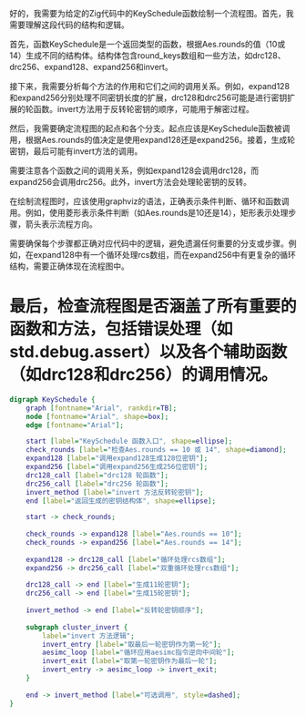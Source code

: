 好的，我需要为给定的Zig代码中的KeySchedule函数绘制一个流程图。首先，我需要理解这段代码的结构和逻辑。

首先，函数KeySchedule是一个返回类型的函数，根据Aes.rounds的值（10或14）生成不同的结构体。结构体包含round_keys数组和一些方法，如drc128、drc256、expand128、expand256和invert。

接下来，我需要分析每个方法的作用和它们之间的调用关系。例如，expand128和expand256分别处理不同密钥长度的扩展，drc128和drc256可能是进行密钥扩展的轮函数。invert方法用于反转轮密钥的顺序，可能用于解密过程。

然后，我需要确定流程图的起点和各个分支。起点应该是KeySchedule函数被调用，根据Aes.rounds的值决定是使用expand128还是expand256。接着，生成轮密钥，最后可能有invert方法的调用。

需要注意各个函数之间的调用关系，例如expand128会调用drc128，而expand256会调用drc256。此外，invert方法会处理轮密钥的反转。

在绘制流程图时，应该使用graphviz的语法，正确表示条件判断、循环和函数调用。例如，使用菱形表示条件判断（如Aes.rounds是10还是14），矩形表示处理步骤，箭头表示流程方向。

需要确保每个步骤都正确对应代码中的逻辑，避免遗漏任何重要的分支或步骤。例如，在expand128中有一个循环处理rcs数组，而在expand256中有更复杂的循环结构，需要正确体现在流程图中。

最后，检查流程图是否涵盖了所有重要的函数和方法，包括错误处理（如std.debug.assert）以及各个辅助函数（如drc128和drc256）的调用情况。
================================================
```dot
digraph KeySchedule {
    graph [fontname="Arial", rankdir=TB];
    node [fontname="Arial", shape=box];
    edge [fontname="Arial"];

    start [label="KeySchedule 函数入口", shape=ellipse];
    check_rounds [label="检查Aes.rounds == 10 或 14", shape=diamond];
    expand128 [label="调用expand128生成128位密钥"];
    expand256 [label="调用expand256生成256位密钥"];
    drc128_call [label="drc128 轮函数"];
    drc256_call [label="drc256 轮函数"];
    invert_method [label="invert 方法反转轮密钥"];
    end [label="返回生成的密钥结构体", shape=ellipse];

    start -> check_rounds;
    
    check_rounds -> expand128 [label="Aes.rounds == 10"];
    check_rounds -> expand256 [label="Aes.rounds == 14"];
    
    expand128 -> drc128_call [label="循环处理rcs数组"];
    expand256 -> drc256_call [label="双重循环处理rcs数组"];
    
    drc128_call -> end [label="生成11轮密钥"];
    drc256_call -> end [label="生成15轮密钥"];
    
    invert_method -> end [label="反转轮密钥顺序"];
    
    subgraph cluster_invert {
        label="invert 方法逻辑";
        invert_entry [label="取最后一轮密钥作为第一轮"];
        aesimc_loop [label="循环应用aesimc指令逆向中间轮"];
        invert_exit [label="取第一轮密钥作为最后一轮"];
        invert_entry -> aesimc_loop -> invert_exit;
    }
    
    end -> invert_method [label="可选调用", style=dashed];
}
```